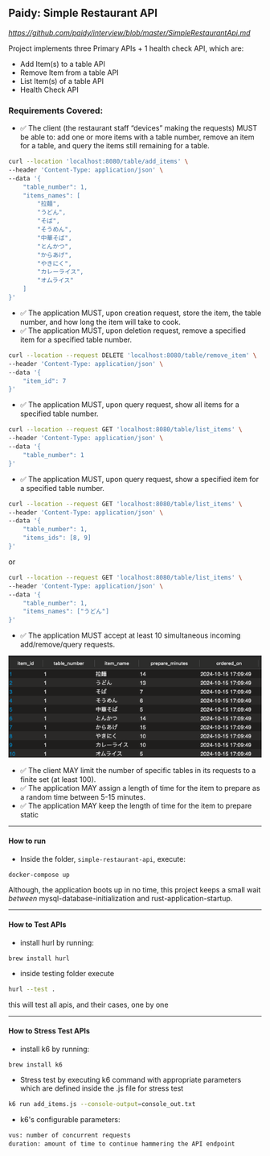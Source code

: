 ## Paidy: Simple Restaurant API
_https://github.com/paidy/interview/blob/master/SimpleRestaurantApi.md_

Project implements three Primary APIs + 1 health check API, which are:
- Add Item(s) to a table API
- Remove Item from a table API
- List Item(s) of a table API
- Health Check API

### Requirements Covered:
- ✅ The client (the restaurant staff “devices” making the requests) MUST be able to: add one or more items with a 
table number, remove an item for a table, and query the items still remaining for a table.
```bash
curl --location 'localhost:8080/table/add_items' \
--header 'Content-Type: application/json' \
--data '{
    "table_number": 1,
    "items_names": [
        "拉麺",
        "うどん",
        "そば",
        "そうめん",
        "中華そば",
        "とんかつ",
        "からあげ",
        "やきにく",
        "カレーライス",
        "オムライス"
    ]
}'
``` 
- ✅ The application MUST, upon creation request, store the item, the table number, and how long the item will take to 
cook.
- ✅ The application MUST, upon deletion request, remove a specified item for a specified table number.
```bash
curl --location --request DELETE 'localhost:8080/table/remove_item' \
--header 'Content-Type: application/json' \
--data '{
    "item_id": 7
}'
```
- ✅ The application MUST, upon query request, show all items for a specified table number.
```bash
curl --location --request GET 'localhost:8080/table/list_items' \
--header 'Content-Type: application/json' \
--data '{
    "table_number": 1
}'
```
- ✅ The application MUST, upon query request, show a specified item for a specified table number.
```bash
curl --location --request GET 'localhost:8080/table/list_items' \
--header 'Content-Type: application/json' \
--data '{
    "table_number": 1,
    "items_ids": [8, 9]
}'
```
or
```bash
curl --location --request GET 'localhost:8080/table/list_items' \
--header 'Content-Type: application/json' \
--data '{
    "table_number": 1,
    "items_names": ["うどん"]
}'
```
- ✅ The application MUST accept at least 10 simultaneous incoming add/remove/query requests.

![Alt text](docs/handling_10_concurrent_requests.png)

- ✅ The client MAY limit the number of specific tables in its requests to a finite set (at least 100).
- ✅ The application MAY assign a length of time for the item to prepare as a random time between 5-15 minutes.
- ✅ The application MAY keep the length of time for the item to prepare static

---
#### How to run
- Inside the folder, `simple-restaurant-api`, execute: 
 ```bash
docker-compose up
```
Although, the application boots up in no time, this project keeps a small wait *between* mysql-database-initialization 
and rust-application-startup.

---

#### How to Test APIs
- install hurl by running:
```bash
brew install hurl
```
- inside testing folder execute
```bash
hurl --test .
```
this will test all apis, and their cases, one by one

---

#### How to Stress Test APIs
- install k6 by running:
```bash
brew install k6
```
- Stress test by executing k6 command with appropriate parameters which are defined inside the .js file for stress test
```bash
k6 run add_items.js --console-output=console_out.txt
```
- k6's configurable parameters:
```bash
vus: number of concurrent requests
duration: amount of time to continue hammering the API endpoint
```
